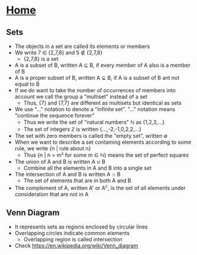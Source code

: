 # [Home](../README.md) 
## Sets

* The objects in a set are called its elements or members
* We write 7 &#8712; {2,7,8} and 5 &#8713; {2,7,8}
  * {2,7,8} is a set
* A is a subset of B, written A &#8838; B, if every member of A also is a member of B
* A is a proper subset of B, written A &#8842; B, if A is a subset of B ant not equal to B
* If we do want to take the number of occurrences of members into account we call the group a "multiset" instead of a set
  * Thus, {7} and {7,7} are different as multisets but identical as sets
* We use "..." notation to denote a "infinite set". "..." notation means "continue the sequence forever"
  * Thus we write the set of "natural numbers" &#8469; as {1,2,3,...}
  * The set of integers &#8484; is written {...,-2,-1,0,2,2,...}
* The set with zero members is called the "empty set", written &#8709;
* When we want to describe a set containing elements according to some rule, we write {n | rule about n}
  * Thus {n | n = m&#0178; for some m &#8712; &#8469;} means the set of perfect squares
* The union of A and B is written A &#8746; B	
  * Combine all the elements in A and B into a single set
* The intersection of A and B is written A &#8745; B	
  * The set of elements that are in both A and B
* The complement of A, written A' or A<sup>c</sup>, is the set of all elements under consideration that are not in A
## Venn Diagram
* It represents sets as regions enclosed by circular lines
* Overlapping circles indicate common elements
  * Overlapping region is called intersection
* Check https://en.wikipedia.org/wiki/Venn_diagram 
